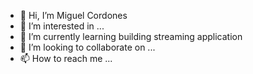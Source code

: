 - 👋 Hi, I’m Miguel Cordones
- 👀 I’m interested in ...
- 🌱 I’m currently learning building streaming application
- 💞️ I’m looking to collaborate on ...
- 📫 How to reach me ...

<!---
mcordone/mcordone is a ✨ special ✨ repository because its `README.md` (this file) appears on your GitHub profile.
You can click the Preview link to take a look at your changes.
--->
